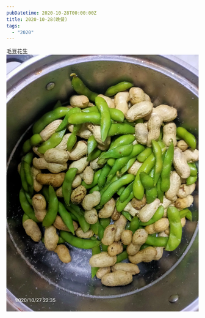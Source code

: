 ```yaml
---
pubDatetime: 2020-10-28T00:00:00Z
title: 2020-10-28(晚餐)
tags:
  - "2020"
---
```


毛豆花生![](../../img/6904315-cf854b072a8cbb92.jpg)

